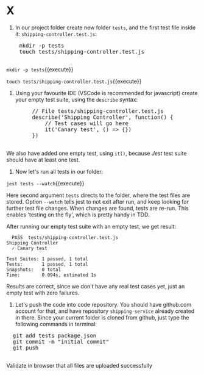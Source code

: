 
# X

  1. In our project folder create new folder `tests`, and the first test file inside it: `shipping-controller.test.js`:

  <pre class="file hljs bash" data-target="clipboard">
    mkdir -p tests
    touch tests/shipping-controller.test.js
  </pre>

  `mkdir -p tests`{{execute}}

  `touch tests/shipping-controller.test.js`{{execute}}

  1. Using your favourite IDE (VSCode is recommended for javascript) create your empty test suite, using the `describe` syntax:

  <pre class="file hljs js" data-target="clipboard">
        // File tests/shipping-controller.test.js
        describe('Shipping Controller', function() {
            // Test cases will go here
            it('Canary test', () => {})
        })
  </pre>

  We also have added one empty test, using `it()`, because _Jest_ test suite should have at least one test.

  1. Now let's run all tests in our folder:

  `jest tests --watch`{{execute}}

  Here second argument `tests` directs to the folder, where the test files are stored. Option `--watch` tells jest to not exit after run, and keep looking for further test file changes. When changes are found, tests are re-run. This enables 'testing on the fly', which is pretty handy in TDD.

  After running our empty test suite with an empty test, we get result:

  ```text
    PASS  tests/shipping-controller.test.js
  Shipping Controller
    ✓ Canary test

  Test Suites: 1 passed, 1 total
  Tests:       1 passed, 1 total
  Snapshots:   0 total
  Time:        0.094s, estimated 1s
  ```

  Results are correct, since we don't have any real test cases yet, just an empty test with zero failures.

  1. Let's push the code into code repository. You should have github.com account for that, and have repository `shipping-service` already created in there. Since your current folder is cloned from github, just type the following commands in terminal:

  <pre class="file hljs bash" data-target="clipboard">
  git add tests package.json
  git commit -m "initial commit"
  git push
  </pre>

  Validate in browser that all files are uploaded successfully